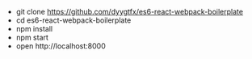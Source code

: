 - git clone https://github.com/dyygtfx/es6-react-webpack-boilerplate
- cd es6-react-webpack-boilerplate
- npm install
- npm start
- open http://localhost:8000